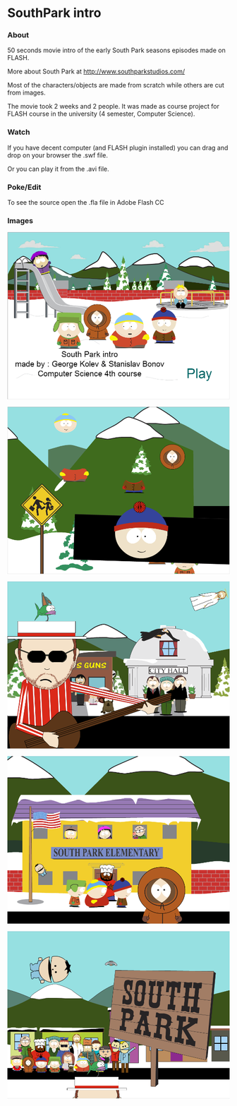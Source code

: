 # SouthPark intro

### About

50 seconds movie intro of the early South Park seasons episodes made on FLASH.

More about South Park at http://www.southparkstudios.com/

Most of the characters/objects are made from scratch while others are cut
from images.

The movie took 2 weeks and 2 people. It was made as course project for FLASH
course in the university (4 semester, Computer Science).

### Watch

If you have decent computer (and FLASH plugin installed) you can drag and 
drop on your browser the .swf file.

Or you can play it from the .avi file.

### Poke/Edit

To see the source open the .fla file in Adobe Flash CC 

### Images

![alt text](https://github.com/raste/FlashSouthParkIntro/blob/master/screenshots/start.png "Start screen")

![alt text](https://github.com/raste/FlashSouthParkIntro/blob/master/screenshots/arrangement.png "Assets arrangement")

![alt text](https://github.com/raste/FlashSouthParkIntro/blob/master/screenshots/cityhall.png "City Hall")

![alt text](https://github.com/raste/FlashSouthParkIntro/blob/master/screenshots/school.png "School")

![alt text](https://github.com/raste/FlashSouthParkIntro/blob/master/screenshots/stars.png "Stars")
